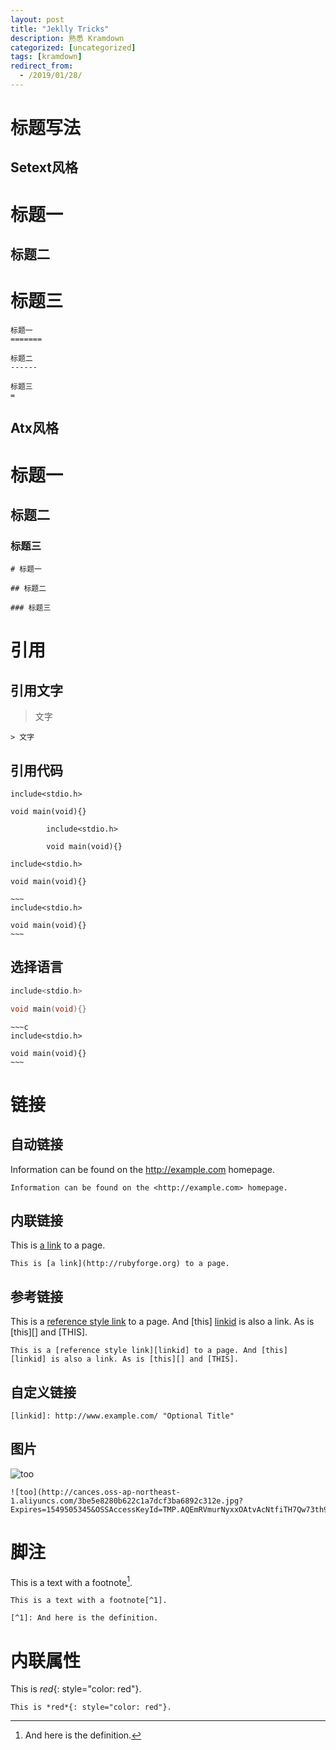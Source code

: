 ```yaml
---
layout: post
title: "Jeklly Tricks"
description: 熟悉 Kramdown 
categorized: [uncategorized]
tags: [kramdown]
redirect_from:
  - /2019/01/28/
---
```


# 标题写法

## Setext风格

标题一
=======

标题二
------

标题三
=

~~~
标题一
=======

标题二
------

标题三
=
~~~
## Atx风格

# 标题一

## 标题二

### 标题三

~~~
# 标题一

## 标题二

### 标题三
~~~

# 引用

## 引用文字

> 文字

~~~
> 文字
~~~

## 引用代码

	include<stdio.h>

	void main(void){}

~~~
        include<stdio.h>

        void main(void){}
~~~

~~~
include<stdio.h>

void main(void){}
~~~

~~~~~~
~~~
include<stdio.h>

void main(void){}
~~~
~~~~~~

## 选择语言

~~~c
include<stdio.h>

void main(void){}
~~~

~~~~~~
~~~c
include<stdio.h>

void main(void){}
~~~
~~~~~~

# 链接

## 自动链接

Information can be found on the <http://example.com> homepage.

~~~
Information can be found on the <http://example.com> homepage.
~~~

## 内联链接

This is [a link](http://rubyforge.org) to a page.

~~~
This is [a link](http://rubyforge.org) to a page.
~~~

## 参考链接

This is a [reference style link][linkid] to a page. And [this]
[linkid] is also a link. As is [this][] and [THIS].

~~~
This is a [reference style link][linkid] to a page. And [this]
[linkid] is also a link. As is [this][] and [THIS].
~~~
## 自定义链接

[linkid]: http://www.example.com/ "Optional Title"

~~~
[linkid]: http://www.example.com/ "Optional Title"
~~~

## 图片

![too](http://cances.oss-ap-northeast-1.aliyuncs.com/3be5e8280b622c1a7dcf3ba6892c312e.jpg?Expires=1549505345&OSSAccessKeyId=TMP.AQEmRVmurNyxxOAtvAcNtfiTH7Qw73th9w_tPWAAgHlMXciiS15yBZX8OnFpMC4CFQC1IwCCr9iKR3EZJobgbSaJXVYJHwIVAMRNurjoqPreBqjyrMZZ9zax2RBW&Signature=cU1xpbGU1Dzb6nEQ8qROrLDobvo%3D)

~~~
![too](http://cances.oss-ap-northeast-1.aliyuncs.com/3be5e8280b622c1a7dcf3ba6892c312e.jpg?Expires=1549505345&OSSAccessKeyId=TMP.AQEmRVmurNyxxOAtvAcNtfiTH7Qw73th9w_tPWAAgHlMXciiS15yBZX8OnFpMC4CFQC1IwCCr9iKR3EZJobgbSaJXVYJHwIVAMRNurjoqPreBqjyrMZZ9zax2RBW&Signature=cU1xpbGU1Dzb6nEQ8qROrLDobvo%3D)
~~~

# 脚注

This is a text with a footnote[^1].

[^1]: And here is the definition.

~~~
This is a text with a footnote[^1].

[^1]: And here is the definition.
~~~

# 内联属性

This is *red*{: style="color: red"}.

~~~
This is *red*{: style="color: red"}.
~~~

